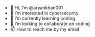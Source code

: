 - 👋 Hi, I’m @aryankhan001
- 👀 I’m interested in cybersecurity
- 🌱 I’m currently learning coding
- 💞️ I’m looking to collaborate on coding
- 📫 How to reach me by my email

<!---
aryankhan001/aryankhan001 is a ✨ special ✨ repository because its `README.md` (this file) appears on your GitHub profile.
You can click the Preview link to take a look at your changes.
--->
